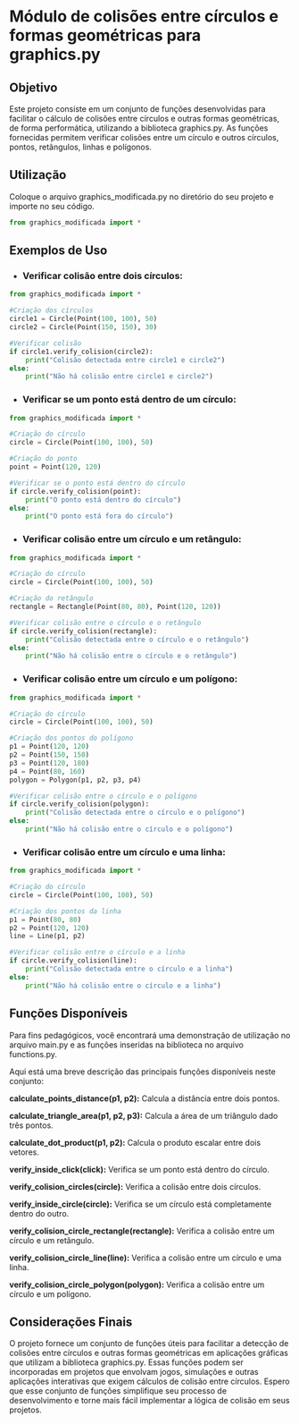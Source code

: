 
# Módulo de colisões entre círculos e formas geométricas para graphics.py

## Objetivo
Este projeto consiste em um conjunto de funções desenvolvidas para facilitar o cálculo de colisões entre círculos e outras formas geométricas, de forma performática, utilizando a biblioteca graphics.py. As funções fornecidas permitem verificar colisões entre um círculo e outros círculos, pontos, retângulos, linhas e polígonos.


## Utilização
Coloque o arquivo graphics_modificada.py no diretório do seu projeto e importe no seu código.
````python
from graphics_modificada import *
````


## Exemplos de Uso

- ### Verificar colisão entre dois círculos:
````python
from graphics_modificada import *

#Criação dos círculos
circle1 = Circle(Point(100, 100), 50)
circle2 = Circle(Point(150, 150), 30)

#Verificar colisão
if circle1.verify_colision(circle2):
	print("Colisão detectada entre circle1 e circle2")
else:
	print("Não há colisão entre circle1 e circle2")
````

- ### Verificar se um ponto está dentro de um círculo:
````python
from graphics_modificada import *

#Criação do círculo
circle = Circle(Point(100, 100), 50) 

#Criação do ponto
point = Point(120, 120)

#Verificar se o ponto está dentro do círculo
if circle.verify_colision(point):
	print("O ponto está dentro do círculo")
else:
	print("O ponto está fora do círculo")
````

- ### Verificar colisão entre um círculo e um retângulo:
````python
from graphics_modificada import *

#Criação do círculo
circle = Circle(Point(100, 100), 50)

#Criação do retângulo
rectangle = Rectangle(Point(80, 80), Point(120, 120))

#Verificar colisão entre o círculo e o retângulo
if circle.verify_colision(rectangle):
	print("Colisão detectada entre o círculo e o retângulo")
else:
	print("Não há colisão entre o círculo e o retângulo")
````

- ### Verificar colisão entre um círculo e um polígono:

````python
from graphics_modificada import *

#Criação do círculo
circle = Circle(Point(100, 100), 50)

#Criação dos pontos do polígono
p1 = Point(120, 120)
p2 = Point(150, 150)
p3 = Point(120, 180)
p4 = Point(80, 160)
polygon = Polygon(p1, p2, p3, p4)

#Verificar colisão entre o círculo e o polígono
if circle.verify_colision(polygon):
	print("Colisão detectada entre o círculo e o polígono")
else:
	print("Não há colisão entre o círculo e o polígono")
````

- ### Verificar colisão entre um círculo e uma linha:
````python
from graphics_modificada import *

#Criação do círculo
circle = Circle(Point(100, 100), 50)

#Criação dos pontos da linha
p1 = Point(80, 80)
p2 = Point(120, 120)
line = Line(p1, p2)

#Verificar colisão entre o círculo e a linha
if circle.verify_colision(line):
	print("Colisão detectada entre o círculo e a linha")
else:
	print("Não há colisão entre o círculo e a linha")
````


## Funções Disponíveis
 Para fins pedagógicos, você encontrará uma demonstração de utilização no arquivo main.py e as funções inseridas na biblioteca no arquivo functions.py. 

Aqui está uma breve descrição das principais funções disponíveis neste conjunto:

**calculate_points_distance(p1, p2):** Calcula a distância entre dois pontos.

**calculate_triangle_area(p1, p2, p3):** Calcula a área de um triângulo dado três pontos.

**calculate_dot_product(p1, p2):** Calcula o produto escalar entre dois vetores.

**verify_inside_click(click):** Verifica se um ponto está dentro do círculo.

**verify_colision_circles(circle):** Verifica a colisão entre dois círculos.

**verify_inside_circle(circle):** Verifica se um círculo está completamente dentro do outro.

**verify_colision_circle_rectangle(rectangle):** Verifica a colisão entre um círculo e um retângulo.

**verify_colision_circle_line(line):** Verifica a colisão entre um círculo e uma linha.

**verify_colision_circle_polygon(polygon):** Verifica a colisão entre um círculo e um polígono.


## Considerações Finais
O projeto fornece um conjunto de funções úteis para facilitar a detecção de colisões entre círculos e outras formas geométricas em aplicações gráficas que utilizam a biblioteca graphics.py. Essas funções podem ser incorporadas em projetos que envolvam jogos, simulações e outras aplicações interativas que exigem cálculos de colisão entre círculos. Espero que esse conjunto de funções simplifique seu processo de desenvolvimento e torne mais fácil implementar a lógica de colisão em seus projetos.
